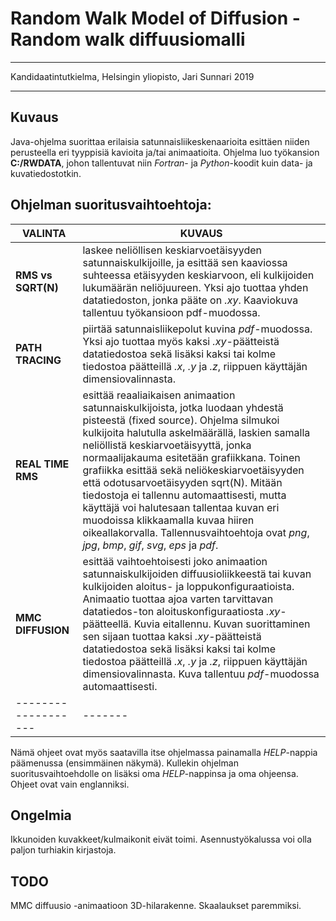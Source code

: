 # Random Walk Model of Diffusion - Random walk diffuusiomalli

********************************************************************************

Kandidaatintutkielma,
Helsingin yliopisto,
Jari Sunnari 2019

********************************************************************************

## Kuvaus

Java-ohjelma suorittaa erilaisia satunnaisliikeskenaarioita esittäen niiden perusteella eri tyyppisiä kavioita ja/tai animaatioita.
Ohjelma luo työkansion **C:/RWDATA**, johon tallentuvat niin *Fortran*- ja *Python*-koodit kuin data- ja kuvatiedostotkin.

## Ohjelman suoritusvaihtoehtoja:

VALINTA | KUVAUS
-------------------|-------
**RMS vs SQRT(N)** |laskee neliöllisen keskiarvoetäisyyden satunnaiskulkijoille, ja esittää sen kaaviossa suhteessa etäisyyden keskiarvoon, eli kulkijoiden lukumäärän neliöjuureen. Yksi ajo tuottaa yhden datatiedoston, jonka pääte on *.xy*. Kaaviokuva tallentuu työkansioon pdf-muodossa.
**PATH TRACING**   | piirtää satunnaisliikepolut kuvina *pdf*-muodossa. Yksi ajo tuottaa myös kaksi *.xy*-päätteistä datatiedostoa sekä lisäksi kaksi tai kolme tiedostoa päätteillä *.x*, *.y* ja *.z*, riippuen käyttäjän dimensiovalinnasta.
**REAL TIME RMS**  | esittää reaaliaikaisen animaation satunnaiskulkijoista, jotka luodaan yhdestä pisteestä (fixed source). Ohjelma silmukoi kulkijoita halutulla askelmäärällä, laskien samalla neliöllistä keskiarvoetäisyyttä, jonka normaalijakauma esitetään grafiikkana. Toinen grafiikka esittää sekä neliökeskiarvoetäisyyden että odotusarvoetäisyyden sqrt(N). Mitään tiedostoja ei tallennu automaattisesti, mutta käyttäjä voi halutesaan tallentaa kuvan eri muodoissa klikkaamalla kuvaa hiiren oikeallakorvalla. Tallennusvaihtoehtoja ovat *png*, *jpg*, *bmp*, *gif*, *svg*, *eps* ja *pdf*.
**MMC DIFFUSION**  | esittää vaihtoehtoisesti joko animaation satunnaiskulkijoiden diffuusioliikkeestä tai kuvan kulkijoiden aloitus- ja loppukonfiguraatioista. Animaatio tuottaa ajoa varten tarvittavan datatiedos-ton aloituskonfiguraatiosta *.xy*-päätteellä. Kuvia eitallennu. Kuvan suorittaminen sen sijaan tuottaa kaksi *.xy*-päätteistä datatiedostoa sekä lisäksi kaksi tai kolme tiedostoa päätteillä *.x*, *.y* ja *.z*, riippuen käyttäjän dimensiovalinnasta. Kuva tallentuu *pdf*-muodossa automaattisesti.
-------------------|-------

Nämä ohjeet ovat myös saatavilla itse ohjelmassa painamalla *HELP*-nappia päämenussa (ensimmäinen näkymä). Kullekin ohjelman suoritusvaihtoehdolle on lisäksi oma *HELP*-nappinsa ja oma ohjeensa. Ohjeet ovat vain englanniksi.

## Ongelmia

Ikkunoiden kuvakkeet/kulmaikonit eivät toimi.
Asennustyökalussa voi olla paljon turhiakin kirjastoja.

## TODO

MMC diffuusio -animaatioon 3D-hilarakenne.
Skaalaukset paremmiksi.
